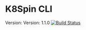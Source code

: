 # K8Spin CLI
Version: Version: 1.1.0
[![Build Status](https://travis-ci.org/k8spin/k8spin_cli.svg?branch=master)](https://travis-ci.org/k8spin/k8spin_cli)